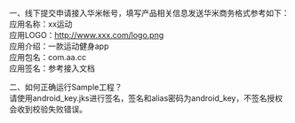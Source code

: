 一、线下提交申请接入华米帐号，填写产品相关信息发送华米商务格式参考如下：<br />
应用名称：xx运动 <br />
应用LOGO：http://www.xxx.com/logo.png<br />
应用介绍：一款运动健身app<br />
应用包名：com.aa.cc<br />
应用签名：参考接入文档<br />

二、如何正确运行Sample工程？<br />
请使用android_key.jks进行签名，签名和alias密码为android_key，不签名授权会收到校验失败错误。


